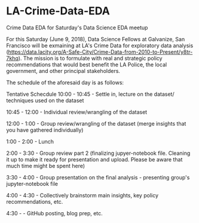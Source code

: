 # LA-Crime-Data-EDA
Crime Data EDA for Saturday's Data Science EDA meetup

For this Saturday (June 9, 2018), Data Science Fellows at Galvanize, San Francisco will be exmaining at LA's Crime Data for exploratory data analysis (https://data.lacity.org/A-Safe-City/Crime-Data-from-2010-to-Present/y8tr-7khq). The mission is to formulate with real and strategic policy recommendations that would best benefit the LA Police, the local government, and other principal stakeholders. 





The schedule of the aforesaid day is as follows:


Tentative Schecdule
10:00 - 10:45 - Settle in, lecture on the dataset/ techniques used on the dataset

10:45 - 12:00 - Individual review/wrangling of the dataset

12:00 - 1:00  - Group review/wrangling of the dataset (merge insights that you have gathered individually)

1:00 - 2:00   - Lunch

2:00 - 3:30   - Group review part 2 (finalizing jupyer-notebook file. Cleaning it up to make it ready for presentation and  upload. Please be aware that much time might be spent here)

3:30 - 4:00   - Group presentation on the final analysis - presenting group's jupyter-notebook file

4:00 - 4:30   - Collectively brainstorm main insights, key policy recommendations, etc.

4:30 -        - GitHub posting, blog prep, etc. 


